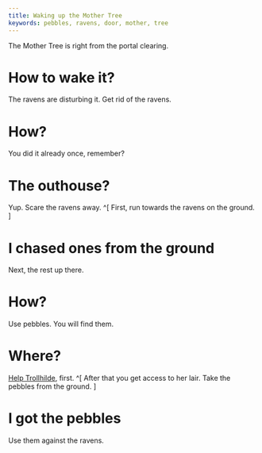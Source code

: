 ```yaml
---
title: Waking up the Mother Tree
keywords: pebbles, ravens, door, mother, tree
---
```


The Mother Tree is right from the portal clearing.

# How to wake it?
The ravens are disturbing it. Get rid of the ravens.

# How?
You did it already once, remember?

# The outhouse?
Yup. Scare the ravens away. ^[ First, run towards the ravens on the ground. ]

# I chased ones from the ground
Next, the rest up there.

# How?
Use pebbles. You will find them.

# Where?
[Help Trollhilde](040-hurt-troll.md), first. ^[ After that you get access to her lair. Take the pebbles from the ground. ]

# I got the pebbles
Use them against the ravens.
